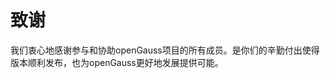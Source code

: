# 致谢<a name="ZH-CN_TOPIC_0289899198"></a>

我们衷心地感谢参与和协助openGauss项目的所有成员。是你们的辛勤付出使得版本顺利发布，也为openGauss更好地发展提供可能。

